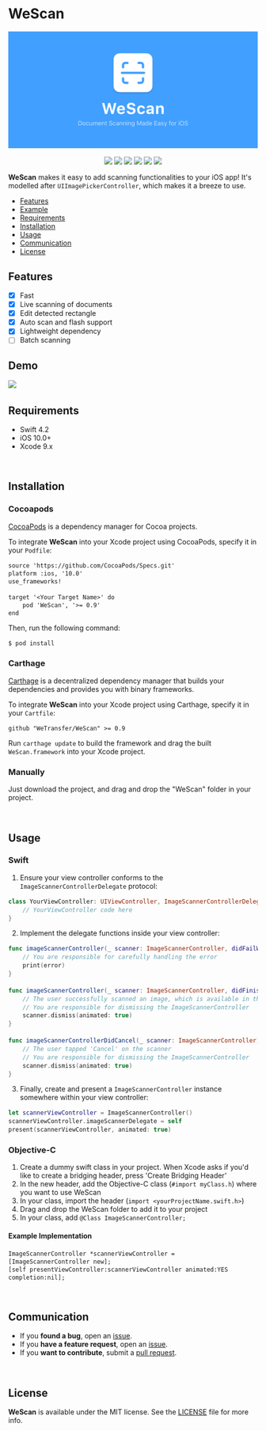 # WeScan

<p align="center">
    <img width="900px" src="Assets/WeScan-Banner.jpg">
</p>

<p align="center">
<img src="https://travis-ci.com/WeTransfer/WeScan.svg?token=Ur5V2zzKmBJLmMYHKJTF&branch=master"/>
<img src="https://img.shields.io/cocoapods/v/WeScan.svg?style=flat"/>
<img src="https://img.shields.io/cocoapods/l/WeScan.svg?style=flat"/>
<img src="https://img.shields.io/cocoapods/p/WeScan.svg?style=flat"/>
<img src="https://img.shields.io/badge/Carthage-compatible-4BC51D.svg?style=flat"/>
<img src="https://img.shields.io/badge/License-MIT-yellow.svg?style=flat"/>
</p>

**WeScan** makes it easy to add scanning functionalities to your iOS app! 
It's modelled after `UIImagePickerController`, which makes it a breeze to use.

- [Features](#features)
- [Example](#example)
- [Requirements](#requirements)
- [Installation](#installation)
- [Usage](#usage)
- [Communication](#communication)
- [License](#license)

## Features

- [x] Fast
- [x] Live scanning of documents
- [x] Edit detected rectangle
- [x] Auto scan and flash support
- [x] Lightweight dependency
- [ ] Batch scanning

## Demo

<p align="left">
    <img src="Assets/WeScan.gif">
</p>

## Requirements

- Swift 4.2
- iOS 10.0+
- Xcode 9.x

<br>

## Installation
### Cocoapods

[CocoaPods](http://cocoapods.org) is a dependency manager for Cocoa projects.

To integrate **WeScan** into your Xcode project using CocoaPods, specify it in your `Podfile`:

```rubygi
source 'https://github.com/CocoaPods/Specs.git'
platform :ios, '10.0'
use_frameworks!

target '<Your Target Name>' do
    pod 'WeScan', '>= 0.9'
end
```

Then, run the following command:

```bash
$ pod install
```

### Carthage

[Carthage](https://github.com/Carthage/Carthage) is a decentralized dependency manager that builds your dependencies and provides you with binary frameworks.

To integrate **WeScan** into your Xcode project using Carthage, specify it in your `Cartfile`:

```ogdl
github "WeTransfer/WeScan" >= 0.9
```

Run `carthage update` to build the framework and drag the built `WeScan.framework` into your Xcode project.

### Manually

Just download the project, and drag and drop the "WeScan" folder in your project.

<br>

## Usage

### Swift

1. Ensure your view controller conforms to the `ImageScannerControllerDelegate` protocol:
```swift
class YourViewController: UIViewController, ImageScannerControllerDelegate {
    // YourViewController code here
}
```

2. Implement the delegate functions inside your view controller:
```swift
func imageScannerController(_ scanner: ImageScannerController, didFailWithError error: Error) {
    // You are responsible for carefully handling the error
    print(error)
}

func imageScannerController(_ scanner: ImageScannerController, didFinishScanningWithResults results: ImageScannerResults) {
    // The user successfully scanned an image, which is available in the ImageScannerResults
    // You are responsible for dismissing the ImageScannerController
    scanner.dismiss(animated: true)
}

func imageScannerControllerDidCancel(_ scanner: ImageScannerController) {
    // The user tapped 'Cancel' on the scanner
    // You are responsible for dismissing the ImageScannerController
    scanner.dismiss(animated: true)
}
```

3. Finally, create and present a `ImageScannerController` instance somewhere within your view controller:

```swift
let scannerViewController = ImageScannerController()
scannerViewController.imageScannerDelegate = self
present(scannerViewController, animated: true)
```

### Objective-C

1. Create a dummy swift class in your project. When Xcode asks if you'd like to create a bridging header, press 'Create Bridging Header'
2. In the new header, add the Objective-C class (`#import myClass.h`) where you want to use WeScan
3. In your class, import the header (`import <yourProjectName.swift.h>`)
4. Drag and drop the WeScan folder to add it to your project
5. In your class, add `@Class ImageScannerController;`

#### Example Implementation
```objc
ImageScannerController *scannerViewController = [ImageScannerController new];
[self presentViewController:scannerViewController animated:YES completion:nil];
```

<br>

## Communication

- If you **found a bug**, open an [issue](https://github.com/WeTransfer/WeScan/issues).
- If you **have a feature request**, open an [issue](https://github.com/WeTransfer/WeScan/issues).
- If you **want to contribute**, submit a [pull request](https://github.com/WeTransfer/WeScan/pulls).

<br>

## License

**WeScan** is available under the MIT license. See the [LICENSE](https://github.com/WeTransfer/WeScan/blob/develop/LICENSE) file for more info.
